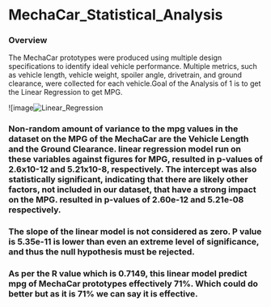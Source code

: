 # MechaCar_Statistical_Analysis
### Overview

The MechaCar prototypes were produced using multiple design specifications to identify ideal vehicle performance. Multiple metrics, such as vehicle length, vehicle weight, spoiler angle, drivetrain, and ground clearance, were collected for each vehicle.Goal of the Analysis of 1 is to get the Linear Regression to get MPG.


![image![Linear_Regression](https://user-images.githubusercontent.com/100485119/173165938-b5078db5-66cd-48cb-85a8-b3f966f479fa.png)

### Non-random amount of variance to the mpg values in the dataset on the MPG of the MechaCar are the Vehicle Length and the Ground Clearance.  linear regression model run on these variables against figures for MPG, resulted in p-values of 2.6x10-12 and 5.21x10-8, respectively. The intercept was also statistically significant, indicating that there are likely other factors, not included in our dataset, that have a strong impact on the MPG. resulted in p-values of 2.60e-12 and 5.21e-08 respectively.

### The slope of the linear model is not considered as zero. P value is 5.35e-11 is lower than even an extreme level of significance, and thus the null hypothesis must be rejected. 

### As per the R value which is 0.7149, this linear model predict mpg of MechaCar prototypes effectively 71%. Which could do better but as it is 71% we can say it is effective.


